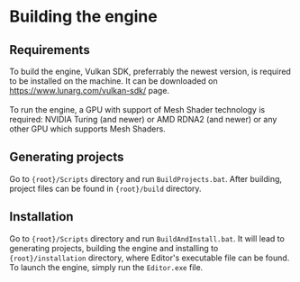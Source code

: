 # Building the engine
## Requirements
To build the engine, Vulkan SDK, preferrably the newest version, is required to be installed on the machine. It can be downloaded on https://www.lunarg.com/vulkan-sdk/ page.
<br><br>
To run the engine, a GPU with support of Mesh Shader technology is required: NVIDIA Turing (and newer) or AMD RDNA2 (and newer) or any other GPU which supports Mesh Shaders.

## Generating projects
Go to `{root}/Scripts` directory and run `BuildProjects.bat`. After building, project files can be found in `{root}/build` directory.

## Installation
Go to `{root}/Scripts` directory and run `BuildAndInstall.bat`. It will lead to generating projects, building the engine and installing to `{root}/installation` directory, where Editor's executable file can be found. To launch the engine, simply run the `Editor.exe` file.